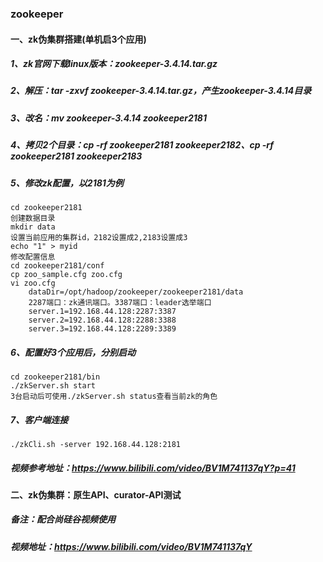 ### zookeeper
#### 一、zk伪集群搭建(单机启3个应用)
##### 1、zk官网下载linux版本：zookeeper-3.4.14.tar.gz
##### 2、解压：tar -zxvf zookeeper-3.4.14.tar.gz，产生zookeeper-3.4.14目录
##### 3、改名：mv zookeeper-3.4.14 zookeeper2181
##### 4、拷贝2个目录：cp -rf zookeeper2181 zookeeper2182、cp -rf zookeeper2181 zookeeper2183
##### 5、修改zk配置，以2181为例
    cd zookeeper2181
    创建数据目录
    mkdir data
    设置当前应用的集群id，2182设置成2,2183设置成3
    echo "1" > myid
    修改配置信息
    cd zookeeper2181/conf
    cp zoo_sample.cfg zoo.cfg
    vi zoo.cfg
        dataDir=/opt/hadoop/zookeeper/zookeeper2181/data
        2287端口：zk通讯端口。3387端口：leader选举端口
        server.1=192.168.44.128:2287:3387
        server.2=192.168.44.128:2288:3388
        server.3=192.168.44.128:2289:3389
##### 6、配置好3个应用后，分别启动
    cd zookeeper2181/bin
    ./zkServer.sh start
    3台启动后可使用./zkServer.sh status查看当前zk的角色
##### 7、客户端连接
    ./zkCli.sh -server 192.168.44.128:2181                   
##### 视频参考地址：https://www.bilibili.com/video/BV1M741137qY?p=41


#### 二、zk伪集群：原生API、curator-API测试
##### 备注：配合尚硅谷视频使用
##### 视频地址：https://www.bilibili.com/video/BV1M741137qY



